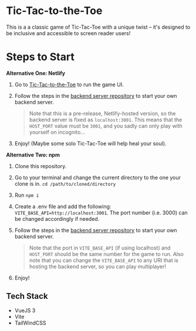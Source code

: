 # Tic-Tac-to-the-Toe
This is a a classic game of Tic-Tac-Toe with a unique twist – it's designed to be inclusive and accessible to screen reader users!

# Steps to Start
**Alternative One: Netlify**
1. Go to [Tic-Tac-to-the-Toe](https://tic-tac-to-the-toe.netlify.app/#/) to run the game UI.
2. Follow the steps in the [backend server repository](https://github.com/yunruu/tic-tac-toe-be) to start your own backend server.
   
   > Note that this is a pre-release, Netlify-hosted version, so the backend server is fixed as `localhost:3001`. This means that the `HOST_PORT` value must be `3001`, and you sadly can only play with yourself on incognito...
3. Enjoy! (Maybe some solo Tic-Tac-Toe will help heal your soul).

**Alternative Two: npm**
1. Clone this repository.
2. Go to your terminal and change the current directory to the one your clone is in.
     `cd /path/to/cloned/directory`
4. Run `npm i`
5. Create a .env file and add the following: `VITE_BASE_API=http://localhost:3001`. The port number (i.e. 3000) can be changed accordingly if needed.
6. Follow the steps in the [backend server repository](https://github.com/yunruu/tic-tac-toe-be) to start your own backend server.
   
   > Note that the port in `VITE_BASE_API` (if using localhost) and `HOST_PORT` should be the same number for the game to run.
   > Also note that you can change the `VITE_BASE_API` to any URI that is hosting the backend server, so you can play multiplayer!
7. Enjoy!

## Tech Stack
- VueJS 3
- Vite
- TailWindCSS
